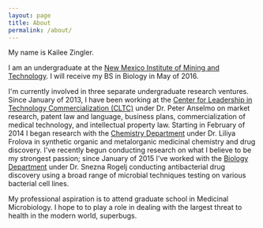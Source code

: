 ```yaml
---
layout: page
title: About
permalink: /about/
---
```

My name is Kailee Zingler.

I am an undergraduate at the [New Mexico Institute of Mining and
Technology](https://en.wikipedia.org/wiki/New_Mexico_Institute_of_Mining_and_Technology).
I will receive my BS in Biology in May of 2016.

I'm currently involved in three separate undergraduate research ventures.  Since
January of 2013, I have been working at the [Center for Leadership in Technology
Commercialization (CLTC)](http://management.nmt.edu/cltc/) under Dr. Peter
Anselmo on market research, patent law and language, business plans,
commercialization of medical technology, and intellectual property law.
Starting in February of 2014 I began research with the [Chemistry
Department](http://infohost.nmt.edu/~chem/) under Dr. Liliya Frolova in
synthetic organic and metalorganic medicinal chemistry and drug discovery. I've
recently begun conducting research on what I believe to be my strongest passion;
since January of 2015 I've worked with the [Biology
Department](http://infohost.nmt.edu/~biology/) under Dr. Snezna Rogelj
conducting antibacterial drug discovery using a broad range of microbial
techniques testing on various bacterial cell lines.

My professional aspiration is to attend graduate school in Medicinal
Microbiology. I hope to to play a role in dealing with the largest 
threat to health in the modern world, superbugs.
